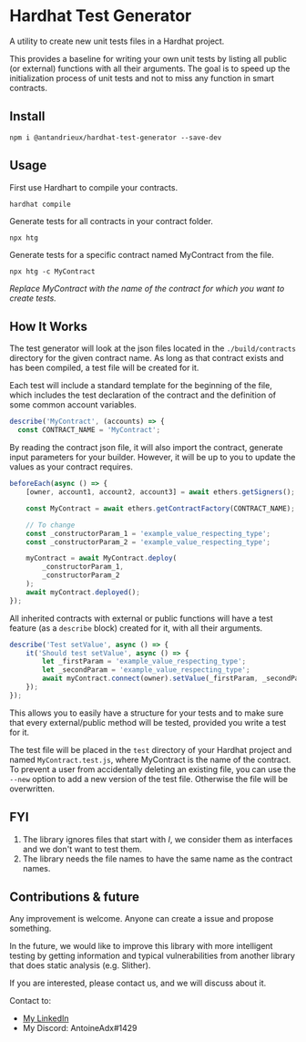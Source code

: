 # Hardhat Test Generator

A utility to create new unit tests files in a Hardhat project.

This provides a baseline for writing your own unit tests by listing all public (or external) functions with all their arguments. The goal is to speed up the initialization process of unit tests and not to miss any function in smart contracts.

## Install

```
npm i @antandrieux/hardhat-test-generator --save-dev
```

## Usage

First use Hardhart to compile your contracts.

```
hardhat compile
```

Generate tests for all contracts in your contract folder.

```
npx htg
```

Generate tests for a specific contract named MyContract from the file.

```
npx htg -c MyContract
```

_Replace MyContract with the name of the contract for which you want to create tests._

## How It Works

The test generator will look at the json files located in the `./build/contracts` directory for the given contract name. As long as that contract exists and has been compiled, a test file will be created for it.

Each test will include a standard template for the beginning of the file, which includes the test declaration of the contract and the definition of some common account variables.

```javascript
describe('MyContract', (accounts) => {
  const CONTRACT_NAME = 'MyContract';
```

By reading the contract json file, it will also import the contract, generate input parameters for your builder. However, it will be up to you to update the values as your contract requires.

```javascript
beforeEach(async () => {
	[owner, account1, account2, account3] = await ethers.getSigners();

	const MyContract = await ethers.getContractFactory(CONTRACT_NAME);

	// To change
	const _constructorParam_1 = 'example_value_respecting_type';
	const _constructorParam_2 = 'example_value_respecting_type';

	myContract = await MyContract.deploy(
		_constructorParam_1,
		_constructorParam_2
	);
	await myContract.deployed();
});
```

All inherited contracts with external or public functions will have a test feature (as a `describe` block) created for it, with all their arguments.

```javascript
describe('Test setValue', async () => {
	it('Should test setValue', async () => {
		let _firstParam = 'example_value_respecting_type';
		let _secondParam = 'example_value_respecting_type';
		await myContract.connect(owner).setValue(_firstParam, _secondParam);
	});
});
```

This allows you to easily have a structure for your tests and to make sure that every external/public method will be tested, provided you write a test for it.

The test file will be placed in the `test` directory of your Hardhat project and named `MyContract.test.js`, where MyContract is the name of the contract. To prevent a user from accidentally deleting an existing file, you can use the `--new` option to add a new version of the test file. Otherwise the file will be overwritten.

## FYI

1. The library ignores files that start with _I_, we consider them as interfaces and we don't want to test them.
2. The library needs the file names to have the same name as the contract names.

## Contributions & future

Any improvement is welcome. Anyone can create a issue and propose something.

In the future, we would like to improve this library with more intelligent testing by getting information and typical vulnerabilities from another library that does static analysis (e.g. Slither).

If you are interested, please contact us, and we will discuss about it.

Contact to:

- [My LinkedIn](https://www.linkedin.com/in/antoine-andrieux/)
- My Discord: AntoineAdx#1429
